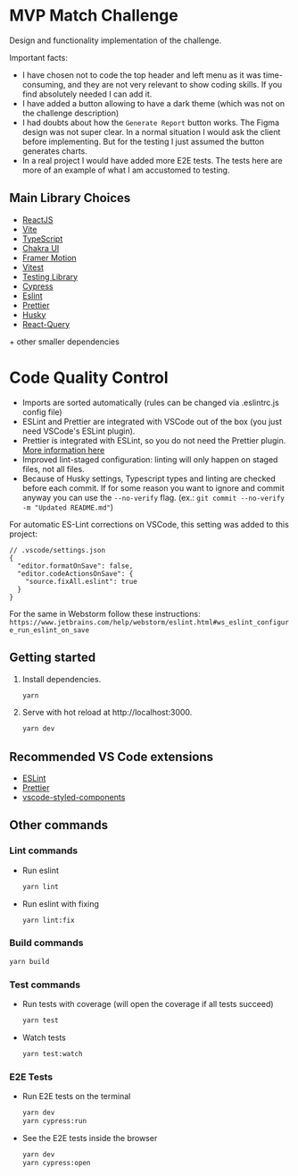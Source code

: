 # MVP Match Challenge

Design and functionality implementation of the challenge.

Important facts:

- I have chosen not to code the top header and left menu as it was time-consuming, and they are not very relevant to show coding skills. If you find absolutely needed I can add it.
- I have added a button allowing to have a dark theme (which was not on the challenge description)
- I had doubts about how the `Generate Report` button works. The Figma design was not super clear. In a normal situation I would ask the client before implementing. But for the testing I just assumed the button generates charts.
- In a real project I would have added more E2E tests. The tests here are more of an example of what I am accustomed to testing.

## Main Library Choices

- [ReactJS](https://reactjs.org)
- [Vite](https://vitejs.dev)
- [TypeScript](https://www.typescriptlang.org)
- [Chakra UI](https://chakra-ui.com)
- [Framer Motion](https://www.framer.com/motion/)
- [Vitest](https://vitest.dev)
- [Testing Library](https://testing-library.com)
- [Cypress](https://www.cypress.io)
- [Eslint](https://eslint.org)
- [Prettier](https://prettier.io)
- [Husky](https://typicode.github.io/husky)
- [React-Query](https://react-query.tanstack.com)

\+ other smaller dependencies

# Code Quality Control

- Imports are sorted automatically (rules can be changed via .eslintrc.js config file)
- ESLint and Prettier are integrated with VSCode out of the box (you just need VSCode's ESLint plugin).
- Prettier is integrated with ESLint, so you do not need the Prettier plugin. [More information here](https://prettier.io/docs/en/integrating-with-linters.html#notes)
- Improved lint-staged configuration: linting will only happen on staged files, not all files.
- Because of Husky settings, Typescript types and linting are checked before each commit. If for some reason you want to ignore and commit anyway you can use the `--no-verify` flag. (ex.: `git commit --no-verify -m "Updated README.md"`)

For automatic ES-Lint corrections on VSCode, this setting was added to this project:

```
// .vscode/settings.json
{
  "editor.formatOnSave": false,
  "editor.codeActionsOnSave": {
    "source.fixAll.eslint": true
  }
}
```

For the same in Webstorm follow these instructions:
`https://www.jetbrains.com/help/webstorm/eslint.html#ws_eslint_configure_run_eslint_on_save`

## Getting started

1. Install dependencies.

   ```bash
   yarn
   ```

2. Serve with hot reload at http://localhost:3000.
   ```bash
   yarn dev
   ```

## Recommended VS Code extensions

- [ESLint](https://marketplace.visualstudio.com/items?itemName=dbaeumer.vscode-eslint)
- [Prettier](https://marketplace.visualstudio.com/items?itemName=esbenp.prettier-vscode)
- [vscode-styled-components](https://marketplace.visualstudio.com/items?itemName=jpoissonnier.vscode-styled-components)

## Other commands

### Lint commands

- Run eslint
  ```bash
  yarn lint
  ```
- Run eslint with fixing
  ```bash
  yarn lint:fix
  ```

### Build commands

```bash
yarn build
```

### Test commands

- Run tests with coverage (will open the coverage if all tests succeed)
  ```bash
  yarn test
  ```
- Watch tests
  ```bash
  yarn test:watch
  ```

### E2E Tests

- Run E2E tests on the terminal

  ```bash
  yarn dev
  yarn cypress:run
  ```

- See the E2E tests inside the browser
  ```bash
  yarn dev
  yarn cypress:open
  ```
